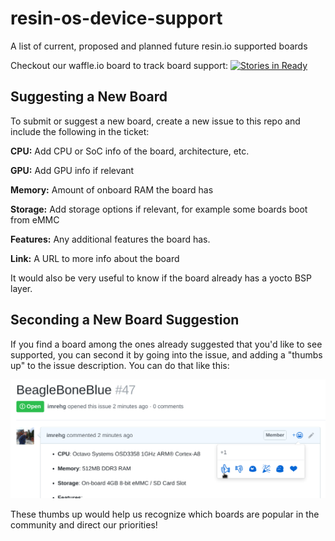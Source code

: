 # resin-os-device-support
A list of current, proposed and planned future resin.io supported boards

Checkout our waffle.io board to track board support: [![Stories in Ready](https://badge.waffle.io/resin-os/resin-os-device-support.svg?label=resin-supported&title=Supported)](http://waffle.io/resin-os/resin-os-device-support)

## Suggesting a New Board

To submit or suggest a new board, create a new issue to this repo and include the following in the ticket:

**CPU:** Add CPU or SoC info of the board, architecture, etc.

**GPU:** Add GPU info if relevant

**Memory:** Amount of onboard RAM the board has

**Storage:** Add storage options if relevant, for example some boards boot from eMMC

**Features:** Any additional features the board has.

**Link:** A URL to more info about the board

It would also be very useful to know if the board already has a yocto BSP layer.

## Seconding a New Board Suggestion

If you find a board among the ones already suggested that you'd like to see supported,
you can second it by going into the issue, and adding a "thumbs up" to the issue
description. You can do that like this:

![](img/issue_thumbsup.png)

These thumbs up would help us recognize which boards are popular in the community and
direct our priorities!

